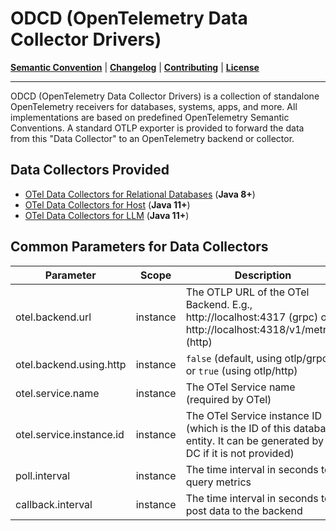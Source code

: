 # ODCD (OpenTelemetry Data Collector Drivers)

**[Semantic Convention](docs/semconv)** |
**[Changelog](CHANGELOG.md)** |
**[Contributing](CONTRIBUTING.md)** |
**[License](LICENSE)**

---
ODCD (OpenTelemetry Data Collector Drivers) is a collection of standalone OpenTelemetry receivers for databases, systems, apps, and more. All implementations are based on predefined OpenTelemetry Semantic Conventions. A standard OTLP exporter is provided to forward the data from this "Data Collector" to an OpenTelemetry backend or collector.
<br>


## Data Collectors Provided

- [OTel Data Collectors for Relational Databases](rdb/README.md) (**Java 8+**)
- [OTel Data Collectors for Host](host/README.md) (**Java 11+**)
- [OTel Data Collectors for LLM](llm/README.md) (**Java 11+**)


## Common Parameters for Data Collectors

| Parameter                 | Scope     | Description                                                                                                           | Example                |
|---------------------------|-----------|-----------------------------------------------------------------------------------------------------------------------|------------------------|
| otel.backend.url          | instance  | The OTLP URL of the OTel Backend. E.g., http://localhost:4317 (grpc) or http://localhost:4318/v1/metrics (http)       | http://127.0.0.1:4317  |  
| otel.backend.using.http   | instance  | `false` (default, using otlp/grpc) or `true` (using otlp/http)                                                            | `false`                  |  
| otel.service.name         | instance  | The OTel Service name (required by OTel)                                                                         | `DamengDC`               |  
| otel.service.instance.id  | instance  | The OTel Service instance ID (which is the ID of this database entity. It can be generated by DC if it is not provided)   | `1.2.3.4:5236@MYDB`      |  
| poll.interval             | instance  | The time interval in seconds to query metrics                                                                         | 25                     |  
| callback.interval         | instance  | The time interval in seconds to post data to the backend                                                                  | 30                     |
